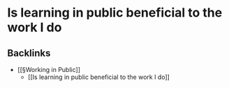 # Is learning in public beneficial to the work I do
## Backlinks
* [[§Working in Public]]
	* [[Is learning in public beneficial to the work I do]]

<!-- #service -->

<!-- {BearID:83FC0497-BDCA-4A34-8389-FF834F6443F0-15756-0000130BC643CF34} -->

